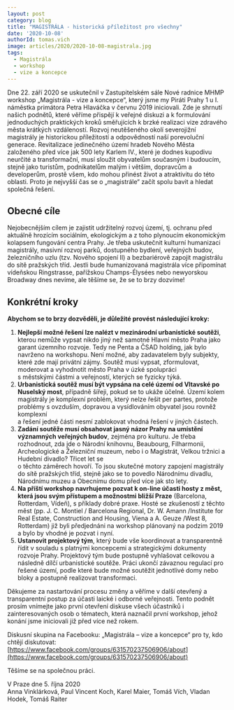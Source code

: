 ```yaml
---
layout: post
category: blog
title: "MAGISTRÁLA - historická příležitost pro všechny"
date: '2020-10-08'
authorId: tomas.vich 
image: articles/2020/2020-10-08-magistrala.jpg
tags:
  - Magistrála
  - workshop
  - vize a koncepce
---
```


Dne 22. září 2020 se uskutečnil v Zastupitelském sále Nové radnice MHMP workshop „Magistrála - vize a koncepce“, který jsme my Piráti Prahy 1 u I. náměstka primátora Petra Hlaváčka v červnu 2019 iniciovali. Zde je shrnutí našich podnětů, které věříme přispějí k veřejné diskuzi a k formulování jednoduchých praktických kroků směřujících k brzké realizaci vize zdravého města krátkých vzdáleností. Rozvoj neutěšeného okolí severojižní magistrály je historickou příležitostí a odpovědností naší porevoluční generace. Revitalizace jedinečného území hradeb Nového Města založeného před více jak 500 lety Karlem IV., které je dodnes kupodivu neurčité a transformační, musí sloužit obyvatelům současným i budoucím, stejně jako turistům, podnikatelům malým i větším, dopravcům a developerům, prostě všem, kdo mohou přinést život a atraktivitu do této oblasti. Proto je nejvyšší čas se o „magistrále“ začít spolu bavit a hledat společná řešení.

## Obecné cíle

Nejobecnějším cílem je zajistit udržitelný rozvoj území, tj. ochranu před aktuálně hrozícím sociálním, ekologickým a z toho plynoucím ekonomickým kolapsem fungování centra Prahy. Je třeba uskutečnit kulturní humanizaci magistrály, masivní rozvoj parků, dostupného bydlení, veřejných budov, železničního uzlu (tzv. Nového spojení II) a bezbariérově zapojit magistrálu do sítě pražských tříd. Jestli bude humanizovaná magistrála více připomínat vídeňskou Ringstrasse, pařížskou Champs-Élysées nebo newyorskou Broadway dnes nevíme, ale těšíme se, že se to brzy dozvíme!

## Konkrétní kroky

**Abychom se to brzy dozvěděli, je důležité provést následující kroky:**

1.  **Nejlepší možné řešení lze nalézt v  mezinárodní urbanistické soutěži**, kterou nemůže vypsat nikdo jiný než samotné Hlavní město Praha jako garant územního rozvoje. Tedy ne Penta a ČSAD holding, jak bylo navrženo na workshopu. Není možné, aby zadavatelem byly subjekty, které zde mají privátní zájmy. Soutěž musí vypsat, zformulovat, moderovat a vyhodnotit město Praha v úzké spolupráci  
    s městskými částmi a veřejností, kterých se fyzicky týká.
2.  **Urbanistická soutěž musí být vypsána na  celé území od Vltavské po Nuselský most**, případně šířeji, pokud se to ukáže účelné. Území kolem magistrály je komplexní problém, který nelze řešit per partes, protože problémy s ovzduším, dopravou a vysídlováním obyvatel jsou rovněž komplexní  
    a řešení jedné části nesmí zablokovat vhodná řešení v jiných částech.   
3.  **Zadání soutěže musí obsahovat jasný  názor Prahy na umístění významných veřejných budov**, zejména pro kulturu. Je třeba rozhodnout, zda jde o Národní knihovnu, Beaubourg, Filharmonii, Archeologické a Železniční muzeum, nebo i o Magistrát, Velkou tržnici a Hudební divadlo? Třicet let se  
    o těchto záměrech hovoří. To jsou skutečné motory zapojení magistrály do sítě pražských tříd, stejně jako se to povedlo Národnímu divadlu, Národnímu muzeu a Obecnímu domu před více jak sto lety.
4.  **Na příští workshop navrhujeme  pozvat k on-line účasti hosty z měst, která jsou svým přístupem a možnostmi bližší Praze** (Barcelona, Rotterdam, Vídeň), s příklady dobré praxe. Hosté se zkušeností z těchto měst (pp. J. C. Montiel / Barcelona Regional, Dr. W. Amann /Institute for Real Estate, Construction and Housing, Viena a A. Geuze /West 8, Rotterdam) již byli předjednáni na workshop plánovaný na podzim 2019 a bylo by vhodné je pozvat i nyní.    
5.  **Ustanovit projektový tým**, který bude vše koordinovat a transparentně řídit v souladu s platnými koncepcemi a strategickými dokumenty rozvoje Prahy. Projektový tým bude postupně vyhlašovat celkovou a následně dílčí urbanistické soutěže. Práci ukončí závaznou regulací pro řešené území, podle které bude možné soutěžit jednotlivé domy nebo bloky a postupně realizovat transformaci.

Děkujeme za nastartování procesu změny a věříme v další otevřený a transparentní postup za účasti laické i odborné veřejnosti. Tento podnět prosím vnímejte jako první otevření diskuse všech účastníků i zainteresovaných osob o tématech, která naznačil první workshop, jehož konání jsme iniciovali již před více než rokem.

Diskusní skupina na Facebooku: „Magistrála – vize a koncepce“ pro ty, kdo chtějí diskutovat: [https://www.facebook.com/groups/631570237506906/about](https://www.facebook.com/groups/631570237506906/about)

Těšíme se na společnou práci.
  
V Praze dne 5. října 2020  
Anna Vinklárková, Paul Vincent Koch, Karel Maier, Tomáš Vích, Vladan Hodek, Tomáš Raiter
